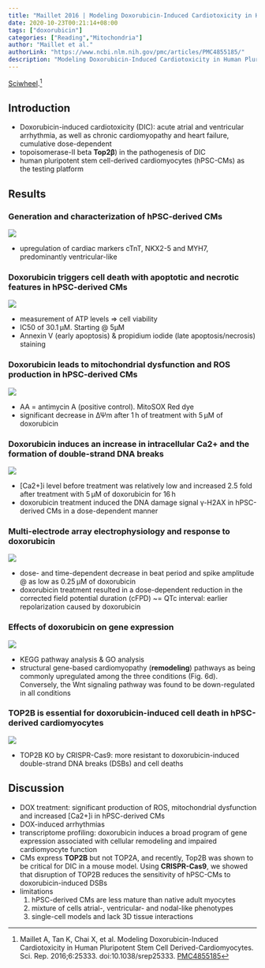 ```yaml
---
title: "Maillet 2016 | Modeling Doxorubicin-Induced Cardiotoxicity in Human Pluripotent Stem Cell Derived-Cardiomyocytes"
date: 2020-10-23T00:21:14+08:00
tags: ["doxorubicin"]
categories: ["Reading","Mitochondria"]
author: "Maillet et al."
authorLink: "https://www.ncbi.nlm.nih.gov/pmc/articles/PMC4855185/"
description: "Modeling Doxorubicin-Induced Cardiotoxicity in Human Pluripotent Stem Cell Derived-Cardiomyocytes"
---
```


[Sciwheel](https://sciwheel.com/work/#/items/3609994).[^Maillet2016]

<!--more-->

## Introduction
* Doxorubicin-induced cardiotoxicity (DIC): acute atrial and ventricular arrhythmia, as well as chronic cardiomyopathy and heart failure, cumulative dose-dependent
* topoisomerase-II beta **Top2β**) in the pathogenesis of DIC
* human pluripotent stem cell-derived cardiomyocytes (hPSC-CMs) as the testing platform

## Results
### Generation and characterization of hPSC-derived CMs
![](https://media.nature.com/lw926/nature-assets/srep/2016/160504/srep25333/images_hires/srep25333-f1.jpg)
* upregulation of cardiac markers cTnT, NKX2-5 and MYH7, predominantly ventricular-like
### Doxorubicin triggers cell death with apoptotic and necrotic features in hPSC-derived CMs
![](https://media.nature.com/lw926/nature-assets/srep/2016/160504/srep25333/images_hires/srep25333-f2.jpg)
* measurement of ATP levels => cell viability
* IC50 of 30.1 μM. Starting @ 5μM
* Annexin V (early apoptosis) & propidium iodide (late apoptosis/necrosis) staining
### Doxorubicin leads to mitochondrial dysfunction and ROS production in hPSC-derived CMs
![](https://media.nature.com/lw926/nature-assets/srep/2016/160504/srep25333/images_hires/srep25333-f3.jpg)
* AA = antimycin A (positive control).  MitoSOX Red dye
* significant decrease in ΔΨm after 1 h of treatment with 5 μM of doxorubicin
### Doxorubicin induces an increase in intracellular Ca2+ and the formation of double-strand DNA breaks
![](https://media.nature.com/lw926/nature-assets/srep/2016/160504/srep25333/images_hires/srep25333-f4.jpg)
* [Ca2+]i level before treatment was relatively low and increased 2.5 fold after treatment with 5 μM of doxorubicin for 16 h
* doxorubicin treatment induced the DNA damage signal γ-H2AX in hPSC-derived CMs in a dose-dependent manner
### Multi-electrode array electrophysiology and response to doxorubicin
![](https://media.nature.com/lw926/nature-assets/srep/2016/160504/srep25333/images_hires/srep25333-f5.jpg)
* dose- and time-dependent decrease in beat period and spike amplitude @ as low as 0.25 μM of doxorubicin
* doxorubicin treatment resulted in a dose-dependent reduction in the corrected field potential duration (cFPD) ~= QTc interval: earlier repolarization caused by doxorubicin
### Effects of doxorubicin on gene expression
![](https://media.nature.com/lw926/nature-assets/srep/2016/160504/srep25333/images_hires/srep25333-f6.jpg)
* KEGG pathway analysis & GO analysis
* structural gene-based cardiomyopathy (**remodeling**) pathways as being commonly upregulated among the three conditions (Fig. 6d). Conversely, the Wnt signaling pathway was found to be down-regulated in all conditions
### TOP2B is essential for doxorubicin-induced cell death in hPSC-derived cardiomyocytes
![](https://media.nature.com/lw926/nature-assets/srep/2016/160504/srep25333/images_hires/srep25333-f7.jpg)
* TOP2B KO by CRISPR-Cas9: more resistant to doxorubicin-induced double-strand DNA breaks (DSBs) and cell deaths
## Discussion
* DOX treatment: significant production of ROS, mitochondrial dysfunction and increased [Ca2+]i in hPSC-derived CMs
* DOX-induced arrhythmias
* transcriptome profiling: doxorubicin induces a broad program of gene expression associated with cellular remodeling and impaired cardiomyocyte function
* CMs express **TOP2B** but not TOP2A, and recently, Top2B was shown to be critical for DIC in a mouse model. Using **CRISPR-Cas9**, we showed that disruption of TOP2B reduces the sensitivity of hPSC-CMs to doxorubicin-induced DSBs
* limitations
    1. hPSC-derived CMs are less mature than native adult myocytes
    2. mixture of cells atrial-, ventricular- and nodal-like phenotypes
    3. single-cell models and lack 3D tissue interactions

[^Maillet2016]: Maillet A, Tan K, Chai X, et al. Modeling Doxorubicin-Induced Cardiotoxicity in Human Pluripotent Stem Cell Derived-Cardiomyocytes. Sci. Rep. 2016;6:25333. doi:10.1038/srep25333. [PMC4855185](http://www.ncbi.nlm.nih.gov/pmc/articles/PMC4855185)
